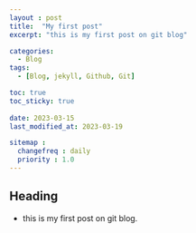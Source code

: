```yaml
---
layout : post
title:  "My first post"
excerpt: "this is my first post on git blog"

categories:
  - Blog
tags:
  - [Blog, jekyll, Github, Git]

toc: true
toc_sticky: true
 
date: 2023-03-15
last_modified_at: 2023-03-19

sitemap :
  changefreq : daily
  priority : 1.0
---
```


## Heading
- this is my first post on git blog.